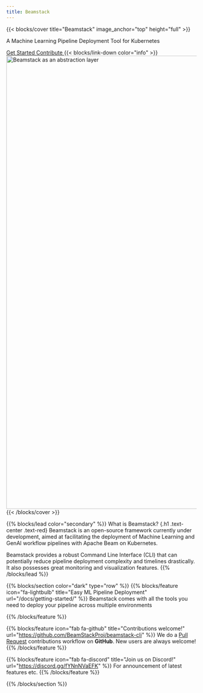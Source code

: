 ```yaml
---
title: Beamstack
---
```


{{< blocks/cover title="Beamstack" image_anchor="top" height="full" >}}
<p class="lead mt-5">A Machine Learning Pipeline Deployment Tool for Kubernetes</p>
<a class="btn btn-lg btn-primary mr-3 mb-4" href="/docs/getting-started">
  Get Started <i class="fas fa-arrow-alt-circle-right ms-2"></i>
</a>
<a class="btn btn-lg btn-secondary ml-3 mb-4" href="https://github.com/BeamStackProj/beamstack-cli">
  Contribute <i class="fab fa-github ms-2 "></i>
</a>
{{< blocks/link-down color="info" >}}
<img src="/beamstack.png"
  alt="Beamstack as an abstraction layer"
  class="mt-3 mb-3"
  width="1200">
{{< /blocks/cover >}}

{{% blocks/lead color="secondary" %}}
What is Beamstack?
{.h1 .text-center .text-red}
Beamstack is an open-source framework currently under development, aimed at facilitating the 
deployment of Machine Learning and GenAI workflow pipelines with Apache Beam on Kubernetes. 

Beamstack provides a robust Command Line Interface (CLI) that can potentially reduce pipeline 
deployment complexity and timelines drastically. It also possesses great monitoring and visualization features.
{{% /blocks/lead %}}


{{% blocks/section color="dark" type="row" %}}
{{% blocks/feature icon="fa-lightbulb" title="Easy ML Pipeline Deployment" url="/docs/getting-started/" %}}
Beamstack comes with all the tools you need to deploy your pipeline across multiple environments

{{% /blocks/feature %}}


{{% blocks/feature icon="fab fa-github" title="Contributions welcome!" url="https://github.com/BeamStackProj/beamstack-cli" %}}
We do a [Pull Request](https://github.com/BeamStackProj/beamstack-cli/pulls) contributions workflow on **GitHub**. New users are always welcome!
{{% /blocks/feature %}}


{{% blocks/feature icon="fab fa-discord" title="Join us on Discord!" url="https://discord.gg/fYNnNVaEFK" %}}
For announcement of latest features etc.
{{% /blocks/feature %}}


{{% /blocks/section %}}

